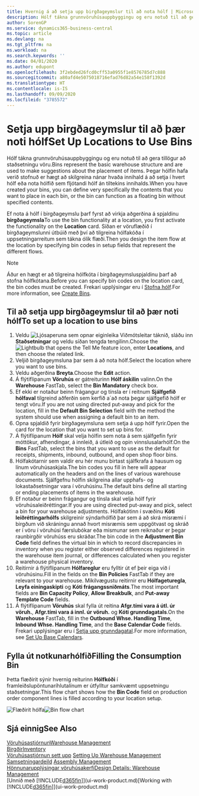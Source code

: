 ```yaml
---
title: Hvernig á að setja upp birgðageymslur til að nota hólf | Microsoft Docs
description: Hólf tákna grunnvöruhúsauppbyggingu og eru notuð til að gera tillögur að staðsetningu vöru. Þegar hólfin hafa verið stofnuð er hægt að skilgreina nánar hvaða innihald á að setja í hvert hólf eða nota hólfið sem fljótandi hólf án tiltekins innihalds.
author: SorenGP
ms.service: dynamics365-business-central
ms.topic: article
ms.devlang: na
ms.tgt_pltfrm: na
ms.workload: na
ms.search.keywords: ''
ms.date: 04/01/2020
ms.author: edupont
ms.openlocfilehash: 3f2ebded26fcd0cff53a0955f1e8576785d7c888
ms.sourcegitcommit: a80afd4e5075018716efad76d82a54e158f1392d
ms.translationtype: HT
ms.contentlocale: is-IS
ms.lasthandoff: 09/09/2020
ms.locfileid: "3785572"
---
```

# <a name="set-up-locations-to-use-bins"></a><span data-ttu-id="2d7df-104">Setja upp birgðageymslur til að þær noti hólf</span><span class="sxs-lookup"><span data-stu-id="2d7df-104">Set Up Locations to Use Bins</span></span>
<span data-ttu-id="2d7df-105">Hólf tákna grunnvöruhúsauppbyggingu og eru notuð til að gera tillögur að staðsetningu vöru.</span><span class="sxs-lookup"><span data-stu-id="2d7df-105">Bins represent the basic warehouse structure and are used to make suggestions about the placement of items.</span></span> <span data-ttu-id="2d7df-106">Þegar hólfin hafa verið stofnuð er hægt að skilgreina nánar hvaða innihald á að setja í hvert hólf eða nota hólfið sem fljótandi hólf án tiltekins innihalds.</span><span class="sxs-lookup"><span data-stu-id="2d7df-106">When you have created your bins, you can define very specifically the contents that you want to place in each bin, or the bin can function as a floating bin without specified contents.</span></span>  

<span data-ttu-id="2d7df-107">Ef nota á hólf í birgðageymslu þarf fyrst að virkja aðgerðina á spjaldinu **birgðageymsla**</span><span class="sxs-lookup"><span data-stu-id="2d7df-107">To use the bin functionality at a location, you first activate the functionality on the **Location** card.</span></span> <span data-ttu-id="2d7df-108">Síðan er vöruflæðið í birgðageymslunni útbúið með því að tilgreina hólfakóða í uppsetningarreitum sem tákna ólík flæði.</span><span class="sxs-lookup"><span data-stu-id="2d7df-108">Then you design the item flow at the location by specifying bin codes in setup fields that represent the different flows.</span></span>  

> [!NOTE]  
>  <span data-ttu-id="2d7df-109">Áður en hægt er að tilgreina hólfkóta í birgðageymsluspjaldinu þarf að stofna hólfkótana.</span><span class="sxs-lookup"><span data-stu-id="2d7df-109">Before you can specify bin codes on the location card, the bin codes must be created.</span></span> <span data-ttu-id="2d7df-110">Frekari upplýsingar eru í [Stofna hólf](warehouse-how-to-create-individual-bins.md).</span><span class="sxs-lookup"><span data-stu-id="2d7df-110">For more information, see [Create Bins](warehouse-how-to-create-individual-bins.md).</span></span>  

## <a name="to-set-up-a-location-to-use-bins"></a><span data-ttu-id="2d7df-111">Til að setja upp birgðageymslur til að þær noti hólf</span><span class="sxs-lookup"><span data-stu-id="2d7df-111">To set up a location to use bins</span></span>  
1.  <span data-ttu-id="2d7df-112">Veldu ![Ljósaperuna sem opnar eiginleika Viðmótsleitar](media/ui-search/search_small.png "Segðu mér hvað þú vilt gera") táknið, sláðu inn **Staðsetningar** og veldu síðan tengda tengilinn.</span><span class="sxs-lookup"><span data-stu-id="2d7df-112">Choose the ![Lightbulb that opens the Tell Me feature](media/ui-search/search_small.png "Tell me what you want to do") icon, enter **Locations**, and then choose the related link.</span></span>  
2.  <span data-ttu-id="2d7df-113">Veljið birgðageymsluna þar sem á að nota hólf.</span><span class="sxs-lookup"><span data-stu-id="2d7df-113">Select the location where you want to use bins.</span></span>  
3.  <span data-ttu-id="2d7df-114">Veldu aðgerðina **Breyta**.</span><span class="sxs-lookup"><span data-stu-id="2d7df-114">Choose the **Edit** action.</span></span>  
4.  <span data-ttu-id="2d7df-115">Á flýtiflipanum **Vöruhús** er gátreiturinn **Hólf áskilin** valinn.</span><span class="sxs-lookup"><span data-stu-id="2d7df-115">On the **Warehouse** FastTab, select the **Bin Mandatory** check box.</span></span>  
5.  <span data-ttu-id="2d7df-116">Ef ekki er notaður beinn frágangur og tínsla er í reitnum **Sjálfgefið hólfaval** tilgreind aðferðin sem kerfið a´að nota þegar sjálfgefið hólf er tengt vöru.</span><span class="sxs-lookup"><span data-stu-id="2d7df-116">If you are not using directed put-away and pick for the location, fill in the **Default Bin Selection** field with the method the system should use when assigning a default bin to an item.</span></span>  
6.  <span data-ttu-id="2d7df-117">Opna spjaldið fyrir birgðageymsluna sem setja á upp hólf fyrir.</span><span class="sxs-lookup"><span data-stu-id="2d7df-117">Open the card for the location that you want to set up bins for.</span></span>
7.  <span data-ttu-id="2d7df-118">Á flýtiflipanum **Hólf** skal velja hólfin sem nota á sem sjálfgefin fyrir móttökur, afhendingar, á innleið, á útleið og opin vinnslusalarhólf.</span><span class="sxs-lookup"><span data-stu-id="2d7df-118">On the **Bins** FastTab, select the bins that you want to use as the default for receipts, shipments, inbound, outbound, and open shop floor bins.</span></span>  
8.  <span data-ttu-id="2d7df-119">Hólfakótarnir sem valdir eru hér munu birtast sjálfkrafa á hausum og línum vöruhúsaskjala.</span><span class="sxs-lookup"><span data-stu-id="2d7df-119">The bin codes you fill in here will appear automatically on the headers and on the lines of various warehouse documents.</span></span> <span data-ttu-id="2d7df-120">Sjálfgefnu hólfin skilgreina allar upphafs- og lokastaðsetningar vara í vöruhúsinu.</span><span class="sxs-lookup"><span data-stu-id="2d7df-120">The default bins define all starting or ending placements of items in the warehouse.</span></span>  
9.  <span data-ttu-id="2d7df-121">Ef notaður er beinn frágangur og tínsla skal velja hólf fyrir vöruhúsaleiðréttingar.</span><span class="sxs-lookup"><span data-stu-id="2d7df-121">If you are using directed put-away and pick, select a bin for your warehouse adjustments.</span></span> <span data-ttu-id="2d7df-122">Hólfakótinn í svæðinu **Kóti leiðréttingarhólfs** skilgreinir sýndarhólfið þar sem á að skrá misræmi í birgðum við skráningu annað hvort misræmis sem uppgötvast og skráð er í vöru í vöruhúsi færslubókar eða mismunar sem reiknaður er þegar raunbirgðir vöruhúss eru skráðar.</span><span class="sxs-lookup"><span data-stu-id="2d7df-122">The bin code in the **Adjustment Bin Code** field defines the virtual bin in which to record discrepancies in inventory when you register either observed differences registered in the warehouse item journal, or differences calculated when you register a warehouse physical inventory.</span></span>  
10. <span data-ttu-id="2d7df-123">Reitirnir á flýtiflipanum **Hólfareglur** eru fylltir út ef þeir eiga við í vöruhúsinu.</span><span class="sxs-lookup"><span data-stu-id="2d7df-123">Fill in the fields on the **Bin Policies** FastTab if they are relevant to your warehouse.</span></span> <span data-ttu-id="2d7df-124">Mikilvægustu reitirnir eru **Hólfageturegla**, **Leyfa einingaskipti** og **Kóti frágangssniðmáts**.</span><span class="sxs-lookup"><span data-stu-id="2d7df-124">The most important fields are **Bin Capacity Policy**, **Allow Breakbulk**, and **Put-away Template Code** fields.</span></span>  
11. <span data-ttu-id="2d7df-125">Á flýtiflipanum **Vöruhús** skal fylla út reitina **Afgr.tími vara á útl. úr vöruh.**, **Afgr.tími vara á innl. úr vöruh.** og **Kóti grunndagatals**.</span><span class="sxs-lookup"><span data-stu-id="2d7df-125">On the **Warehouse** FastTab, fill in the **Outbound Whse. Handling Time**, **Inbound Whse. Handling Time**, and the **Base Calendar Code** fields.</span></span> <span data-ttu-id="2d7df-126">Frekari upplýsingar eru í [Setja upp grunndagatal](across-how-to-assign-base-calendars.md).</span><span class="sxs-lookup"><span data-stu-id="2d7df-126">For more information, see [Set Up Base Calendars](across-how-to-assign-base-calendars.md).</span></span>

## <a name="filling-the-consumption-bin"></a><span data-ttu-id="2d7df-127">Fylla út notkunarhólfið</span><span class="sxs-lookup"><span data-stu-id="2d7df-127">Filling the Consumption Bin</span></span>
<span data-ttu-id="2d7df-128">Þetta flæðirit sýnir hvernig reiturinn **Hólfkóði** í framleiðslupöntunaríhlutalínum er útfylltur samkvæmt uppsetningu staðsetningar.</span><span class="sxs-lookup"><span data-stu-id="2d7df-128">This flow chart shows how the **Bin Code** field on production order component lines is filled according to your location setup.</span></span>

<span data-ttu-id="2d7df-129">![Flæðirit hólfa](media/binflow.png "BinFlow")</span><span class="sxs-lookup"><span data-stu-id="2d7df-129">![Bin flow chart](media/binflow.png "BinFlow")</span></span>  

## <a name="see-also"></a><span data-ttu-id="2d7df-130">Sjá einnig</span><span class="sxs-lookup"><span data-stu-id="2d7df-130">See Also</span></span>
[<span data-ttu-id="2d7df-131">Vöruhúsastjórnun</span><span class="sxs-lookup"><span data-stu-id="2d7df-131">Warehouse Management</span></span>](warehouse-manage-warehouse.md)  
[<span data-ttu-id="2d7df-132">Birgðir</span><span class="sxs-lookup"><span data-stu-id="2d7df-132">Inventory</span></span>](inventory-manage-inventory.md)  
<span data-ttu-id="2d7df-133">[Vöruhúsastjórnun sett upp](warehouse-setup-warehouse.md)   </span><span class="sxs-lookup"><span data-stu-id="2d7df-133">[Setting Up Warehouse Management](warehouse-setup-warehouse.md)   </span></span>  
<span data-ttu-id="2d7df-134">[Samsetningardeild](assembly-assemble-items.md)  </span><span class="sxs-lookup"><span data-stu-id="2d7df-134">[Assembly Management](assembly-assemble-items.md)  </span></span>  
[<span data-ttu-id="2d7df-135">Hönnunarupplýsingar vöruhúsakerfi</span><span class="sxs-lookup"><span data-stu-id="2d7df-135">Design Details: Warehouse Management</span></span>](design-details-warehouse-management.md)  
<span data-ttu-id="2d7df-136">[Unnið með [!INCLUDE[d365fin](includes/d365fin_md.md)]](ui-work-product.md)</span><span class="sxs-lookup"><span data-stu-id="2d7df-136">[Working with [!INCLUDE[d365fin](includes/d365fin_md.md)]](ui-work-product.md)</span></span>
